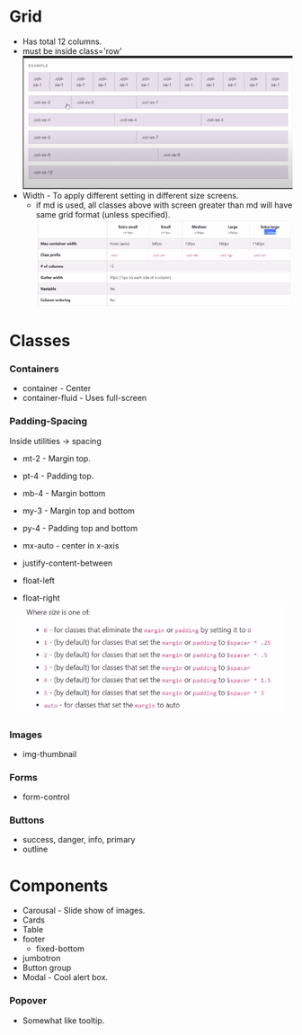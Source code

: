 # Grid
- Has total 12 columns.
- must be inside class='row'
![picture 1](images/42a4a27c3c645759b70c0504fb5ce783cee0a3db53ad9488cc5a666bb30f3bb6.png)  
- Width - To apply different setting in different size screens.
    - if md is used, all classes above with screen greater than md will have same grid format (unless specified).
![picture 2](images/78e23d431faf0b6f1da4c3dee5a698e7735e29df9c904468639992122a2ff3c4.png)  

# Classes
### Containers
- container - Center
- container-fluid - Uses full-screen

### Padding-Spacing
Inside utilities -> spacing
- mt-2 - Margin top.
- pt-4 - Padding top.
- mb-4 - Margin bottom
- my-3 - Margin top and bottom
- py-4 - Padding top and bottom
- mx-auto - center in x-axis

- justify-content-between

- float-left
- float-right
![picture 3](images/3ab06feb62269724d6f03c86a7c6868687e204809882e977b25c4455a9879639.png)  

### Images
- img-thumbnail

### Forms
- form-control

### Buttons
- success, danger, info, primary
- outline

# Components
- Carousal - Slide show of images.
- Cards
- Table
- footer
    - fixed-bottom
- jumbotron
- Button group
- Modal - Cool alert box.

### Popover
- Somewhat like tooltip.